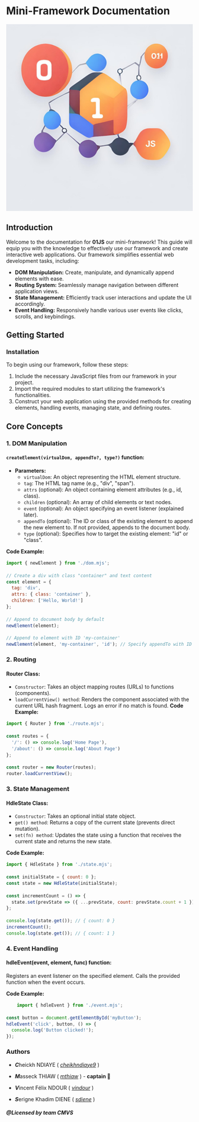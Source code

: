 
# Mini-Framework Documentation

 ![01JS Logo](../public/assets/miniframework.jpg)

## Introduction

Welcome to the documentation for **01JS** our mini-framework! This guide will equip you with the knowledge to effectively use our framework and create interactive web applications. Our framework simplifies essential web development tasks, including:

- **DOM Manipulation:** Create, manipulate, and dynamically append elements with ease.
- **Routing System:** Seamlessly manage navigation between different application views.
- **State Management:** Efficiently track user interactions and update the UI accordingly.
- **Event Handling:** Responsively handle various user events like clicks, scrolls, and keybindings.

## Getting Started

### Installation

To begin using our framework, follow these steps:

1. Include the necessary JavaScript files from our framework in your project.
2. Import the required modules to start utilizing the framework's functionalities.
3. Construct your web application using the provided methods for creating elements, handling events, managing state, and defining routes.

## Core Concepts

### 1. DOM Manipulation

#### `createElement(virtualDom, appendTo?, type?)` function:

- **Parameters:**
  - `virtualDom`: An object representing the HTML element structure.
  - `tag`: The HTML tag name (e.g., "div", "span").
  - `attrs` (optional): An object containing element attributes (e.g., id, class).
  - `children` (optional): An array of child elements or text nodes.
  - `event` (optional): An object specifying an event listener (explained later).
  - `appendTo` (optional): The ID or class of the existing element to append the new element to. If not provided, appends to the document body.
  - `type` (optional): Specifies how to target the existing element: "id" or "class".

**Code Example:**
```javascript
import { newElement } from './dom.mjs';

// Create a div with class "container" and text content
const element = {
  tag: 'div',
  attrs: { class: 'container' },
  children: ['Hello, World!']
};

// Append to document body by default
newElement(element);  

// Append to element with ID 'my-container'
newElement(element, 'my-container', 'id'); // Specify appendTo with ID

```


### 2. Routing
#### Router Class:
- `Constructor`: Takes an object mapping routes (URLs) to functions (components).
- `loadCurrentView() method`: Renders the component associated with the current URL hash fragment. Logs an error if no match is found.
**Code Example:**
```javascript
import { Router } from './route.mjs';

const routes = {
  '/': () => console.log('Home Page'),
  '/about': () => console.log('About Page')
};

const router = new Router(routes);
router.loadCurrentView();

```

### 3. State Management
#### HdleState Class:
- `Constructor`: Takes an optional initial state object.
- `get() method`: Returns a copy of the current state (prevents direct mutation).
- `set(fn) method`: Updates the state using a function that receives the current state and returns the new state.

**Code Example:**
``` javascript
import { HdleState } from './state.mjs';

const initialState = { count: 0 };
const state = new HdleState(initialState);

const incrementCount = () => {
  state.set(prevState => ({ ...prevState, count: prevState.count + 1 }));
};

console.log(state.get()); // { count: 0 }
incrementCount();
console.log(state.get()); // { count: 1 }

```

### 4. Event Handling
#### hdleEvent(event, element, func) function:
Registers an event listener on the specified element.
Calls the provided function when the event occurs.

**Code Example:**
``` javascript
    import { hdleEvent } from './event.mjs';

const button = document.getElementById('myButton');
hdleEvent('click', button, () => {
  console.log('Button clicked!');
});
```

### Authors

- ***C***heickh NDIAYE ( [*cheikhndiaye9*](https://learn.zone01dakar.sn/git/cheikhndiaye9) )

- ***M***asseck THIAW ( [*mthiaw*](https://learn.zone01dakar.sn/git/mthiaw) ) - **captain 👑**

- ***V***incent Félix NDOUR ( [*vindour*](https://learn.zone01dakar.sn/git/vindour) )

- ***S***erigne Khadim DIENE ( [*sdiene*](https://learn.zone01dakar.sn/git/sdiene) )



#### *@Licensed by team CMVS*